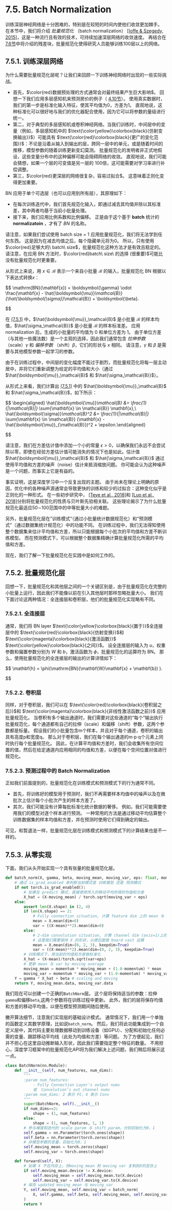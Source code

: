 # 7.5. Batch Normalization

训练深层神经网络是十分困难的，特别是在较短的时间内使他们收敛更加棘手。 在本节中，我们将介绍 *批量规范化* （batch normalization） [[Ioffe &amp; Szegedy, 2015]](https://zh.d2l.ai/chapter_references/zreferences.html#ioffe-szegedy-2015)，这是一种流行且有效的技术，可持续加速深层网络的收敛速度。 再结合在 [7.6节](https://zh.d2l.ai/chapter_convolutional-modern/resnet.html#sec-resnet)中将介绍的残差块，批量规范化使得研究人员能够训练100层以上的网络。

## 7.5.1. 训练深层网络

为什么需要批量规范化层呢？让我们来回顾一下训练神经网络时出现的一些实际挑战。

- 首先，$\color{red}数据预处理的方式通常会对最终结果产生巨大影响$。 回想一下我们应用多层感知机来预测房价的例子（ [4.10节](https://zh.d2l.ai/chapter_multilayer-perceptrons/kaggle-house-price.html#sec-kaggle-house)）。 使用真实数据时，我们的第一步是标准化输入特征，使其平均值为0，方差为1。 直观地说，这种标准化可以很好地与我们的优化器配合使用，因为它可以将参数的量级进行统一。
- 第二，对于典型的多层感知机或卷积神经网络。当我们训练时，中间层中的变量（例如，多层感知机中的 $\text{\color{yellow}\colorbox{black}{仿射变换输出}}$）可能具有 $\text{\color{red}\colorbox{black}{更广的变化范围}}$：不论是沿着从输入到输出的层，跨同一层中的单元，或是随着时间的推移，模型参数的随着训练更新变幻莫测。 批量规范化的发明者非正式地假设，这些变量分布中的这种偏移可能会阻碍网络的收敛。 直观地说，我们可能会猜想，如果一个层的可变值是另一层的 100倍，这可能需要对学习率进行补偿调整。
- 第三，$\color{red}更深层的网络很复杂，容易过拟合$。 这意味着正则化变得更加重要。

BN 应用于单个可选层（也可以应用到所有层），其原理如下：

- 在每次训练迭代中，我们首先规范化输入，即通过减去其均值并除以其标准差，其中两者均基于当前小批量处理。
- 接下来，我们应用比例系数和比例偏移。 正是由于这个基于 **batch** 统计的 **normalizatoin** ，才有了 *BN* 的名称。

请注意，如果我们尝试使用 batch size = 1 应用批量规范化，我们将无法学到任何东西。 这是因为在减去均值之后，每个隐藏单元将为0。 所以，只有使用$\color{red}足够大的\ batch\ size$，批量规范化这种方法才是有效且稳定的。 请注意，在应用 BN 方法时，$\color{red}batch\ size\ 的选择 (很重要)$可能比没有批量规范化时更重要。

从形式上来说，用 $x∈\mathcal{B}$ 表示一个来自小批量 $\mathcal{B}$ 的输入，批量规范化 BN 根据以下表达式转换$x$：

$$
\mathrm{BN}(\mathbf{x}) = \boldsymbol{\gamma} \odot \frac{\mathbf{x} - \hat{\boldsymbol{\mu}}_\mathcal{B}}{\hat{\boldsymbol{\sigma}}_\mathcal{B}} + \boldsymbol{\beta}.

$$

在 [(7.5.1)]() 中，$\hat{\boldsymbol{\mu}}_\mathcal{B}$ 是小批量 $\mathcal{B}$ 的样本均值，$\hat{\sigma_\mathcal{B}}$ 是小批量 $\mathcal{B}$ 的样本标准差。 应用 normalization 后，生成的小批量的平均值为 0 和单位方差为 1。 由于单位方差（与其他一些魔法数）是一个主观的选择，因此我们通常包含  *拉伸参数* （scale）$γ$ 和 *偏移参数* （shift）$β$，它们的形状与 $x$ 相同。 请注意，$γ$ 和 $β$ 是需要与其他模型参数一起学习的参数。

由于在训练过程中，中间层的变化幅度不能过于剧烈，而批量规范化将每一层主动居中，并将它们重新调整为给定的平均值和大小（通过 $\hat{\boldsymbol{\mu}}_\mathcal{B}$ 和 $\hat{\sigma_\mathcal{B}}$）。

从形式上来看，我们计算出 [(7.5.1)]() 中的 $\hat{\boldsymbol{\mu}}_\mathcal{B}$ 和 $\hat{\sigma_\mathcal{B}}$，如下所示：

$$
\begin{aligned} \hat{\boldsymbol{\mu}}_\mathcal{B} &= \frac{1}{|\mathcal{B}|} \sum_{\mathbf{x} \in \mathcal{B}} \mathbf{x},\\
\hat{\boldsymbol{\sigma}}_\mathcal{B}^2 &= \frac{1}{|\mathcal{B}|} \sum_{\mathbf{x} \in \mathcal{B}} (\mathbf{x} - \hat{\boldsymbol{\mu}}_{\mathcal{B}})^2 + \epsilon.\end{aligned}

$$

请注意，我们在方差估计值中添加一个小的常量 $ϵ>0$，以确保我们永远不会尝试除以零，即使在经验方差估计值可能消失的情况下也是如此。估计值 $\hat{\boldsymbol{\mu}}_\mathcal{B}$ 和 $\hat{\sigma_\mathcal{B}}$ 通过使用平均值和方差的噪声（noise）估计来抵消缩放问题。 你可能会认为这种噪声是一个问题，而事实上它是有益的。

事实证明，这是深度学习中一个反复出现的主题。 由于尚未在理论上明确的原因，优化中的各种噪声源通常会导致更快的训练和较少的过拟合：这种变化似乎是正则化的一种形式。 在一些初步研究中， [[Teye et al., 2018]](https://zh.d2l.ai/chapter_references/zreferences.html#teye-azizpour-smith-2018)和 [[Luo et al., 2018]](https://zh.d2l.ai/chapter_references/zreferences.html#luo-wang-shao-ea-2018)分别将批量规范化的性质与贝叶斯先验相关联。 这些理论揭示了为什么批量规范化最适应50∼100范围中的中等批量大小的难题。

另外，批量规范化层在”训练模式“（通过小批量统计数据规范化）和“预测模式”（通过数据集统计规范化）中的功能不同。 在训练过程中，我们无法得知使用整个数据集来估计平均值和方差，所以只能根据每个小批次的平均值和方差不断训练模型。 而在预测模式下，可以根据整个数据集精确计算批量规范化所需的平均值和方差。

现在，我们了解一下批量规范化在实践中是如何工作的。

## 7.5.2. 批量规范化层

回想一下，批量规范化和其他层之间的一个关键区别是，由于批量规范化在完整的小批量上运行，因此我们不能像以前在引入其他层时那样忽略批量大小。 我们在下面讨论这两种情况：全连接层和卷积层，他们的批量规范化实现略有不同。

### 7.5.2.1. 全连接层

通常，我们将 BN layer $\text{\color{yellow}\colorbox{black}{置于}}$全连接层中的 $\text{\color{red}\colorbox{black}{仿射变换}}$和 $\text{\color{magenta}\colorbox{black}{激活函数}}$ $\text{\color{yellow}\colorbox{black}{之间}}$。 设全连接层的输入为 $u$，权重参数和偏置参数分别为 $W$ 和 $b$，激活函数为 $ϕ$，批量规范化的运算符为 BN。 那么，使用批量规范化的全连接层的输出的计算详情如下：

$$
\mathbf{h} = \phi(\mathrm{BN}(\mathbf{W}\mathbf{x} + \mathbf{b}) ).

$$

### 7.5.2.2. 卷积层

同样，对于卷积层，我们可以在 $\text{\color{red}\colorbox{black}{卷积层之后}}$和 $\text{\color{magenta}\colorbox{black}{非线性激活函数之前}}$ 应用批量规范化。 当卷积有多个输出通道时，我们需要对这些通道的“每个”输出执行批量规范化，每个通道都有自己的拉伸（scale）和偏移（shift）参数，这两个参数都是标量。 假设我们的小批量包含m个样本，并且对于每个通道，卷积的输出具有高度p和宽度q。 那么对于卷积层，我们在每个输出通道的m⋅p⋅q个元素上同时执行每个批量规范化。 因此，在计算平均值和方差时，我们会收集所有空间位置的值，然后在给定通道内应用相同的均值和方差，以便在每个空间位置对值进行规范化。

### 7.5.2.3. 预测过程中的 Batch Normalization

正如我们前面提到的，批量规范化在训练模式和预测模式下的行为通常不同。

- 首先，将训练好的模型用于预测时，我们不再需要样本均值中的噪声以及在微批次上估计每个小批次产生的样本方差了。
- 其次，我们可能没有计算每批标准化统计数据的奢侈。 例如，我们可能需要使用我们的模型对逐个样本进行预测。 一种常用的方法是通过移动平均估算整个训练数据集的样本均值和方差，并在预测时使用它们得到确定的输出。

可见，和暂退法一样，批量规范化层在训练模式和预测模式下的计算结果也是不一样的。

## 7.5.3. 从零实现

下面，我们从头开始实现一个具有张量的批量规范化层。

```python
def batch_norm(X, gamma, beta, moving_mean, moving_var, eps: float, momentum: float):
    # 通过 is_grad_enabled 来判断当前模式是 训练模型 还是 预测模式
    if not torch.is_grad_enabled():
        # 如果在 predict 模式，直接使用传入的移动平均所得的均值和方差
        X_hat = (X-moving_mean) / torch.sqrt(moving_var + eps)
    else:
        assert len(X.shape) in (2, 4)
        if len(X.shape) == 2:
            # Fully connection situation, 计算 feature dim 上的 mean 与 var
            mean = X.mean(dim=0)
            var = ((X-mean)**2).mean(dim=0)
        else:
            # 2-dim convolution situation, 计算 channel dim (axis=1)上的 mean 与 var
            # 这里我们需要保持 X 的形状，以便后面做 board cast 运算
            mean = X.mean(dim=(0, 2, 3), keepdim=True)
            var = ((X-mean)**2).mean(dim=(0, 2, 3), keepdim=True)
        # 训练模式下，用当前的均值和方差做标准化
        X_hat = (X-mean)/torch.sqrt(var+eps)
        # 更新 mean 与 var by moving average
        moving_mean = momentum * moving_mean + (1.0-momentum) * mean
        moving_var = momentum * moving_var + (1.0-momentum) * moving_var
    Y = gamma * X_hat + beta # scaling and moving
    return Y, moving_mean.data, moving_var.data

```

我们现在可以创建一个正确的`BatchNorm`层。 这个层将保持适当的参数：拉伸`gamma`和偏移`beta`,这两个参数将在训练过程中更新。 此外，我们的层将保存均值和方差的移动平均值，以便在模型预测期间随后使用。

撇开算法细节，注意我们实现层的基础设计模式。 通常情况下，我们用一个单独的函数定义其数学原理，比如说`batch_norm`。 然后，我们将此功能集成到一个自定义层中，其代码主要处理数据移动到训练设备（如GPU）、分配和初始化任何必需的变量、跟踪移动平均线（此处为均值和方差）等问题。 为了方便起见，我们并不担心在这里自动推断输入形状，因此我们需要指定整个特征的数量。 不用担心，深度学习框架中的批量规范化API将为我们解决上述问题，我们稍后将展示这一点。

```python
class BatchNorm(nn.Module):
    def __init__(self, num_features, num_dims):
        """
        :param num_features:
            - Fully Connection Layer's output nums
            或  Convolution’s out channel nums
        :param num_dims: 2 表示 FC，4 表示 Conv
        """
        super(BatchNorm, self).__init__()
        if num_dims==2:
            shape = (1, num_features)
        else:
            shape = (1, num_features, 1, 1)
        # 参与梯度和迭代的 scale param 与 shift param，分别初始化为0，1
        self.gamma = nn.Parameter(torch.ones(shape))
        self.beta = nn.Parameter(torch.zeros(shape))
        # 非模型参数的变量，初始化为0，1
        self.moving_mean = torch.zeros(shape)
        self.moving_var = torch.ones(shape)

    def forward(self, X):
        # 如果 X 不在内存上，将moving_mean 和 moving var 复制到X的显存上
        if self.moving_mean.device != X.device:
            self.moving_mean = self.moving_mean.to(X.device)
            self.moving_var = self.moving_var.to(X.device)
        # 保存 updated moving_mean 与 moving_var
        Y, self.moving_mean, self.moving_var = batch_norm(
            X, self.gamma, self.beta, self.moving_mean, self.moving_var, eps=1e-5, momentum=0.9
        )
        return Y

```
